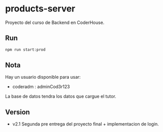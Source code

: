 # products-server

Proyecto del curso de Backend en CoderHouse.

## Run

```bash
npm run start:prod
```

## Nota

Hay un usuario disponible para usar:

- coderadm : adminCod3r123

La base de datos tendra los datos que cargue el tutor.

## Version

- v2.1 Segunda pre entrega del proyecto final + implementacion de login.
